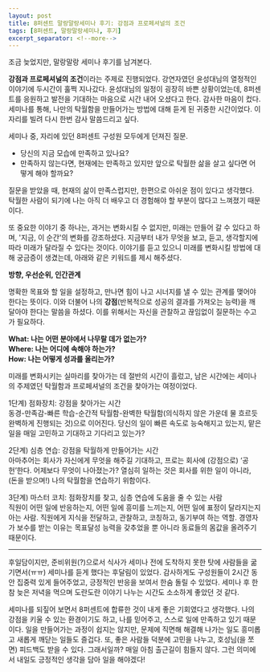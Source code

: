 ```yaml
---
layout: post
title: 8퍼센트 말랑말랑세미나 후기: 강점과 프로페셔널의 조건 
tags: [8퍼센트, 말랑말랑세미나, 후기]
excerpt_separator: <!--more-->
---
```

조금 늦었지만, 말랑말랑 세미나 후기를 남겨본다. 

 **강점과 프로페셔널의 조건**이라는 주제로 진행되었다. 강연자였던 윤성대님의 열정적인 이야기에 두시간이 훌쩍 지나갔다.
윤성대님의 일정이 굉장히 바쁜 상황이었는데, 8퍼센트를 응원하고 발전을 기대하는 마음으로 시간 내어 오셨다고 한다. 감사한 마음이 컸다. 
세미나를 통해, 나만의 탁월함을 만들어가는 방법에 대해 듣게 된 귀중한 시간이었다. 이 자리를 빌려 다시 한번 감사 말씀드리고 싶다.  
  
 세미나 중, 자리에 있던 8퍼센트 구성원 모두에게 던져진 질문.  
  
* 당신의 지금 모습에 만족하고 있나요?  
* 만족하지 않는다면, 현재에는 만족하고 있지만 앞으로 탁월한 삶을 살고 싶다면 어떻게 해야 할까요?  
  
질문을 받았을 때, 현재의 삶이 만족스럽지만, 한편으로 아쉬운 점이 있다고 생각했다. 탁월한 사람이 되기에 나는 아직 더 배우고 더 경험해야 할 부분이 많다고 느껴졌기 때문이다.

또 중요한 이야기 중 하나는, 과거는 변화시킬 수 없지만, 미래는 만들어 갈 수 있다고 하며, '지금, 이 순간'의 변화를 강조하셨다. 지금부터 내가 무엇을 보고, 듣고, 생각할지에 따라 미래가 달라질 수 있다는 것이다. 이야기를 듣고 있으니 미래를 변화시킬 방법에 대해 궁금증이 생겼는데, 아래와 같은 키워드를 제시 해주셨다.

**방향, 우선순위, 인간관계**

명확한 목표와 할 일을 설정하고, 만나면 힘이 나고 시너지를 낼 수 있는 관계를 맺어야 한다는 뜻이다. 이와 더불어 나의 **강점**(반복적으로 성공의 결과를 가져오는 능력)을 깨달아야 한다는 말씀을 하셨다. 이를 위해서는 자신을 관찰하고 끊임없이 질문하는 수고가 필요하다.

**What: 나는 어떤 분야에서 나무랄 데가 없는가?**  
**Where: 나는 어디에 속해야 하는가?**  
**How: 나는 어떻게 성과를 올리는가?**  
    
미래를 변화시키는 실마리를 찾아가는 데 절반의 시간이 흘렀고, 남은 시간에는 세미나의 주제였던 탁월함과 프로페셔널의 조건을 찾아가는 여정이었다.
  
1단계) 점화장치: 강점을 찾아가는 시간  
동경-만족감-빠른 학습-순간적 탁월함-완벽한 탁월함(의식하지 않은 가운데 물 흐르듯 완벽하게 진행되는 것)으로 이어진다. 당신의 일이 빠른 속도로 능숙해지고 있는지, 맡은 일을 매일 고민하고 기대하고 기다리고 있는가?
  
2단계) 심층 연습: 강점을 탁월하게 만들어가는 시간  
아마추어는 회사가 자신에게 무엇을 해주길 기대하고, 프로는 회사에 (강점으로) ‘공헌’한다. 어제보다 무엇이 나아졌는가? 열심히 일하는 것은 회사를 위한 일이 아니라, (돈을 받으며!) 나의 탁월함을 연습하기 위함이다.
  
3단계) 마스터 코치: 점화장치를 찾고, 심층 연습에 도움을 줄 수 있는 사람  
직원이 어떤 일에 반응하는지, 어떤 일에 흥미를 느끼는지, 어떤 일에 표정이 달라지는지 아는 사람. 직원에게 지식을 전달하고, 관찰하고, 코칭하고, 동기부여 하는 역할. 경영자가 보수를 받는 이유는 목표달성 능력을 갖추었을 뿐 아니라 동료들의 몸값을 올려주기 때문이다.

------------------------
후일담이지만, 준비위원(?)으로서 식사가 세미나 전에 도착하지 못한 탓에 사람들을 굶기면서(ㅠㅠ) 세미나를 듣게 했다는 후달림이 있었다. 감사하게도 구성원들이 2시간 동안 집중력 있게 들어주었고, 긍정적인 반응을 보여서 한숨 돌릴 수 있었다. 세미나 후 한참 늦은 저녁을 먹으며 도란도란 이야기 나누는 시간도 소소하게 좋았던 것 같다.

세미나를 되짚어 보면서 8퍼센트에 합류한 것이 내게 좋은 기회였다고 생각했다. 나의 강점을 키울 수 있는 환경이기도 하고, 나를 믿어주고, 스스로 일에 만족하고 있기 때문이다. 일을 만들어가는 과정이 쉽지는 않지만, 문제에 직면해 해결해 나가는 일도 흥미롭고 새롭게 깨닫는 일들도 즐겁다. 또, 좋은 사람들 덕분에 고민을 나누고, 호성님(을 쪼면) 피드백도 받을 수 있다. 그래서일까? 매일 아침 출근길이 힘들지 않다. 그런 의미에서 내일도 긍정적인 생각을 담아 일을 해야겠다!  

